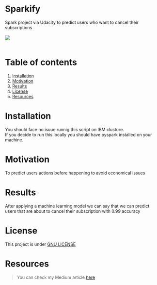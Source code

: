 # Sparkify
Spark project via Udacity to predict users who want to cancel their subscriptions
<br><br>
![](https://miro.medium.com/max/1000/1*6b5uUcdSYo2yUVVgW1JLQg.png)
<br><br>
# Table of contents
1. [Installation](#Installation)
2. [Motivation](#Motivation)
3. [Results](#Results)
4. [License](#License)
5. [Resources](#Resources)

# Installation
You should face no isuue runnig this script on IBM clusture. <br>
If you decide to run this locally you should have pyspark installed on your machine.

# Motivation
To predict users actions before happening to avoid economical issues

# Results
After applying a machine learning model we can say that we can predict users that are about to cancel their subscription with 0.99 accuracy

# License
This project is under [GNU LICENSE](https://github.com/YoussefAli99/Sparkify/blob/master/LICENSE)

# Resources
> You can check my Medium article [here](https://medium.com/@aliyoussef200399/how-to-make-your-users-enjoy-your-service-7ae0b9ce7fde?sk=a17163ddc5753c1e58014e22bd441b87)
